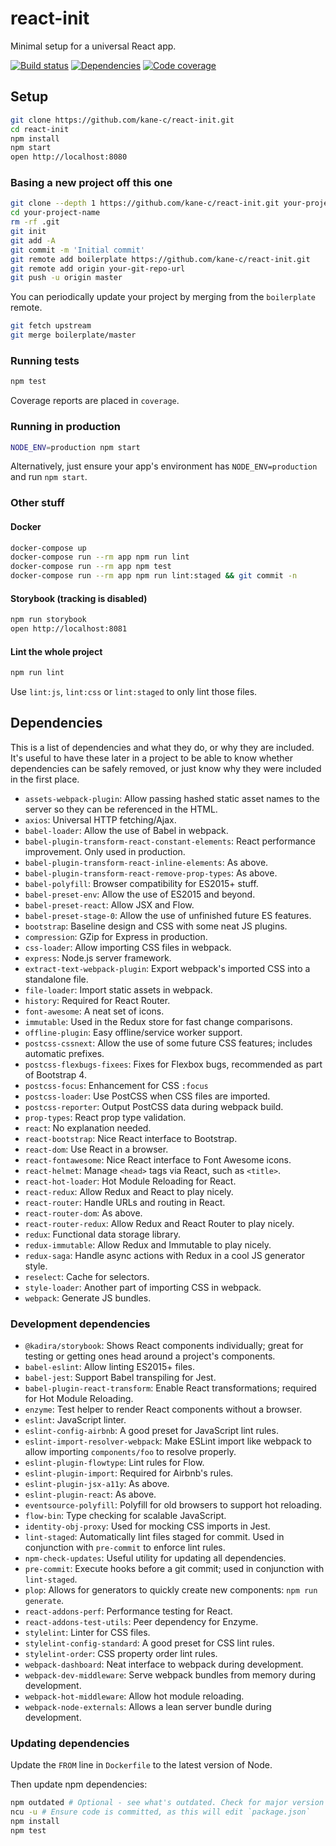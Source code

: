 # react-init
Minimal setup for a universal React app.

[![Build status](https://img.shields.io/travis/kane-c/react-init.svg)](https://travis-ci.org/kane-c/react-init)
[![Dependencies](https://img.shields.io/gemnasium/kane-c/react-init.svg)](https://gemnasium.com/github.com/kane-c/react-init)
[![Code coverage](https://img.shields.io/coveralls/kane-c/react-init.svg)](https://coveralls.io/github/kane-c/react-init)

## Setup
```sh
git clone https://github.com/kane-c/react-init.git
cd react-init
npm install
npm start
open http://localhost:8080
```

### Basing a new project off this one
```sh
git clone --depth 1 https://github.com/kane-c/react-init.git your-project-name
cd your-project-name
rm -rf .git
git init
git add -A
git commit -m 'Initial commit'
git remote add boilerplate https://github.com/kane-c/react-init.git
git remote add origin your-git-repo-url
git push -u origin master
```

You can periodically update your project by merging from the `boilerplate` remote.

```sh
git fetch upstream
git merge boilerplate/master
```

### Running tests
```sh
npm test
```

Coverage reports are placed in `coverage`.

### Running in production
```sh
NODE_ENV=production npm start
```

Alternatively, just ensure your app's environment has `NODE_ENV=production` and run `npm start`.

### Other stuff
#### Docker
```sh
docker-compose up
docker-compose run --rm app npm run lint
docker-compose run --rm app npm test
docker-compose run --rm app npm run lint:staged && git commit -n
```

#### Storybook (tracking is disabled)
```sh
npm run storybook
open http://localhost:8081
```

#### Lint the whole project
```sh
npm run lint
```

Use `lint:js`, `lint:css` or `lint:staged` to only lint those files.

## Dependencies
This is a list of dependencies and what they do, or why they are included.
It's useful to have these later in a project to be able to know whether dependencies can be safely removed, or just know why they were included in the first place.

* `assets-webpack-plugin`: Allow passing hashed static asset names to the server so they can be referenced in the HTML.
* `axios`: Universal HTTP fetching/Ajax.
* `babel-loader`: Allow the use of Babel in webpack.
* `babel-plugin-transform-react-constant-elements`: React performance improvement. Only used in production.
* `babel-plugin-transform-react-inline-elements`: As above.
* `babel-plugin-transform-react-remove-prop-types`: As above.
* `babel-polyfill`: Browser compatibility for ES2015+ stuff.
* `babel-preset-env`: Allow the use of ES2015 and beyond.
* `babel-preset-react`: Allow JSX and Flow.
* `babel-preset-stage-0`: Allow the use of unfinished future ES features.
* `bootstrap`: Baseline design and CSS with some neat JS plugins.
* `compression`: GZip for Express in production.
* `css-loader`: Allow importing CSS files in webpack.
* `express`: Node.js server framework.
* `extract-text-webpack-plugin`: Export webpack's imported CSS into a standalone file.
* `file-loader`: Import static assets in webpack.
* `history`: Required for React Router.
* `font-awesome`: A neat set of icons.
* `immutable`: Used in the Redux store for fast change comparisons.
* `offline-plugin`: Easy offline/service worker support.
* `postcss-cssnext`: Allow the use of some future CSS features; includes automatic prefixes.
* `postcss-flexbugs-fixees`: Fixes for Flexbox bugs, recommended as part of Bootstrap 4.
* `postcss-focus`: Enhancement for CSS `:focus`
* `postcss-loader`: Use PostCSS when CSS files are imported.
* `postcss-reporter`: Output PostCSS data during webpack build.
* `prop-types`: React prop type validation.
* `react`: No explanation needed.
* `react-bootstrap`: Nice React interface to Bootstrap.
* `react-dom`: Use React in a browser.
* `react-fontawesome`: Nice React interface to Font Awesome icons.
* `react-helmet`: Manage `<head>` tags via React, such as `<title>`.
* `react-hot-loader`: Hot Module Reloading for React.
* `react-redux`: Allow Redux and React to play nicely.
* `react-router`: Handle URLs and routing in React.
* `react-router-dom`: As above.
* `react-router-redux`: Allow Redux and React Router to play nicely.
* `redux`: Functional data storage library.
* `redux-immutable`: Allow Redux and Immutable to play nicely.
* `redux-saga`: Handle async actions with Redux in a cool JS generator style.
* `reselect`: Cache for selectors.
* `style-loader`: Another part of importing CSS in webpack.
* `webpack`: Generate JS bundles.

### Development dependencies
* `@kadira/storybook`: Shows React components individually; great for testing or getting ones head around a project's components.
* `babel-eslint`: Allow linting ES2015+ files.
* `babel-jest`: Support Babel transpiling for Jest.
* `babel-plugin-react-transform`: Enable React transformations; required for Hot Module Reloading.
* `enzyme`: Test helper to render React components without a browser.
* `eslint`: JavaScript linter.
* `eslint-config-airbnb`: A good preset for JavaScript lint rules.
* `eslint-import-resolver-webpack`: Make ESLint import like webpack to allow importing `components/foo` to resolve properly.
* `eslint-plugin-flowtype`: Lint rules for Flow.
* `eslint-plugin-import`: Required for Airbnb's rules.
* `eslint-plugin-jsx-a11y`: As above.
* `eslint-plugin-react`: As above.
* `eventsource-polyfill`: Polyfill for old browsers to support hot reloading.
* `flow-bin`: Type checking for scalable JavaScript.
* `identity-obj-proxy`: Used for mocking CSS imports in Jest.
* `lint-staged`: Automatically lint files staged for commit. Used in conjunction with `pre-commit` to enforce lint rules.
* `npm-check-updates`: Useful utility for updating all dependencies.
* `pre-commit`: Execute hooks before a git commit; used in conjunction with `lint-staged`.
* `plop`: Allows for generators to quickly create new components: `npm run generate`.
* `react-addons-perf`: Performance testing for React.
* `react-addons-test-utils`: Peer dependency for Enzyme.
* `stylelint`: Linter for CSS files.
* `stylelint-config-standard`: A good preset for CSS lint rules.
* `stylelint-order`: CSS property order lint rules.
* `webpack-dashboard`: Neat interface to webpack during development.
* `webpack-dev-middleware`: Serve webpack bundles from memory during development.
* `webpack-hot-middleware`: Allow hot module reloading.
* `webpack-node-externals`: Allows a lean server bundle during development.

### Updating dependencies
Update the `FROM` line in `Dockerfile` to the latest version of Node.

Then update npm dependencies:

```sh
npm outdated # Optional - see what's outdated. Check for major version bumps (or minor bumps for pre 1.0.0 packages) and see changelogs for breaking changes)
ncu -u # Ensure code is committed, as this will edit `package.json`
npm install
npm test
```
